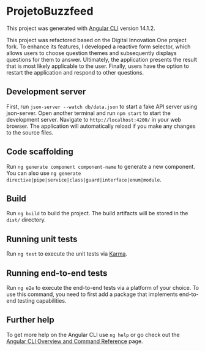 # ProjetoBuzzfeed

This project was generated with [Angular CLI](https://github.com/angular/angular-cli) version 14.1.2.

This project was refactored based on the Digital Innovation One project fork. To enhance its features, I developed a reactive form selector, which allows users to choose question themes and subsequently displays questions for them to answer. Ultimately, the application presents the result that is most likely applicable to the user. Finally, users have the option to restart the application and respond to other questions.

## Development server
First, run `json-server --watch db/data.json` to start a fake API server using json-server. Open another terminal and run `npm start` to start the development server. Navigate to `http://localhost:4200/` in your web browser. The application will automatically reload if you make any changes to the source files.

## Code scaffolding

Run `ng generate component component-name` to generate a new component. You can also use `ng generate directive|pipe|service|class|guard|interface|enum|module`.

## Build

Run `ng build` to build the project. The build artifacts will be stored in the `dist/` directory.

## Running unit tests

Run `ng test` to execute the unit tests via [Karma](https://karma-runner.github.io).

## Running end-to-end tests

Run `ng e2e` to execute the end-to-end tests via a platform of your choice. To use this command, you need to first add a package that implements end-to-end testing capabilities.

## Further help

To get more help on the Angular CLI use `ng help` or go check out the [Angular CLI Overview and Command Reference](https://angular.io/cli) page.
